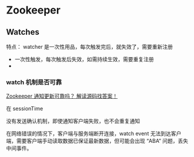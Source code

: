 # Zookeeper


## Watches

特点： watcher 是一次性用品，每次触发完后，就失效了，需要重新注册

* 一次性触发，每次触发后失效，如需持续生效，需要重复注册
* 


### watch 机制是否可靠

[Zookeeper 通知更新可靠吗？ 解读源码找答案！](https://cloud.tencent.com/developer/article/1158972)


在 sessionTime

没有发送确认机制，即使通知客户端失败，也不会重复通知

在网络错误的情况下，客户端与服务端断开连接，watch event 无法到达客户端，需要客户端手动读取数据已保证最新数据，但可能会出现 “ABA” 问题，丢失中间事件。


